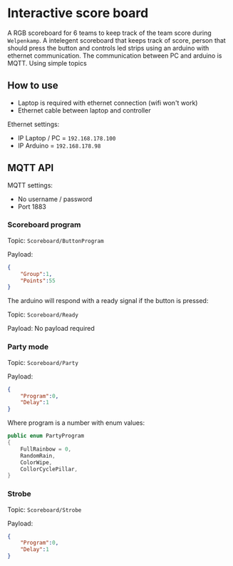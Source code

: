 # Interactive score board

A RGB scoreboard for 6 teams to keep track of the team score during `Welpenkamp`.
A intelegent scoreboard that keeps track of score, person that should press the button and controls led strips using an arduino with ethernet communication. The communication between PC and arduino is MQTT. Using simple topics

## How to use

* Laptop is required with ethernet connection (wifi won't work)
* Ethernet cable between laptop and controller

Ethernet settings:  

* IP Laptop / PC = `192.168.178.100`
* IP Arduino = `192.168.178.98`

## MQTT API

MQTT settings:

* No username / password
* Port 1883

### Scoreboard program

Topic: `Scoreboard/ButtonProgram`

Payload:

```json
{
    "Group":1,
    "Points":55
}
```

The arduino will respond with a ready signal if the button is pressed:

Topic: `Scoreboard/Ready`

Payload: No payload required

### Party mode

Topic: `Scoreboard/Party`

Payload:

```json
{
    "Program":0,
    "Delay":1
}
```

Where program is a number with enum values:

``` csharp
public enum PartyProgram
{
    FullRainbow = 0,
    RandomRain,
    ColorWipe,
    CollorCyclePillar,
}
```

### Strobe

Topic: `Scoreboard/Strobe`

Payload:

```json
{
    "Program":0,
    "Delay":1
}
```
